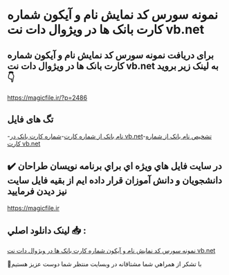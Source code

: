 # نمونه سورس کد نمایش نام و آیکون شماره کارت بانک ها در ویژوال دات نت vb.net

## برای دریافت نمونه سورس کد نمایش نام و آیکون شماره کارت بانک ها در ویژوال دات نت vb.net به لینک زیر بروید 👇

https://magicfile.ir/?p=2486

## تگ های فایل

-[نام بانک از شماره کارت](https://magicfile.ir/product/%d8%b3%d9%88%d8%b1%d8%b3-%d9%88-%da%a9%d8%af-%d9%86%d9%85%d8%a7%db%8c%d8%b4-%d9%86%d8%a7%d9%85-%d8%a2%db%8c%da%a9%d9%88%d9%86-%d8%a8%d8%a7%d9%86%da%a9-%d9%87%d8%a7%db%8c-%d9%88%db%8c%da%98%d9%88%d8%a7%d9%84-%d8%af%d8%a7%d8%aa-%d9%86%d8%aa/)-[شماره کارت بانک در vb.net](https://magicfile.ir/product/%d8%b3%d9%88%d8%b1%d8%b3-%d9%88-%da%a9%d8%af-%d9%86%d9%85%d8%a7%db%8c%d8%b4-%d9%86%d8%a7%d9%85-%d8%a2%db%8c%da%a9%d9%88%d9%86-%d8%a8%d8%a7%d9%86%da%a9-%d9%87%d8%a7%db%8c-%d9%88%db%8c%da%98%d9%88%d8%a7%d9%84-%d8%af%d8%a7%d8%aa-%d9%86%d8%aa/)-[تشخیص نام بانک از شماره کارت vb.net](https://magicfile.ir/product/%d8%b3%d9%88%d8%b1%d8%b3-%d9%88-%da%a9%d8%af-%d9%86%d9%85%d8%a7%db%8c%d8%b4-%d9%86%d8%a7%d9%85-%d8%a2%db%8c%da%a9%d9%88%d9%86-%d8%a8%d8%a7%d9%86%da%a9-%d9%87%d8%a7%db%8c-%d9%88%db%8c%da%98%d9%88%d8%a7%d9%84-%d8%af%d8%a7%d8%aa-%d9%86%d8%aa/)

## ✔️ در سايت فايل هاي ويژه اي براي برنامه نويسان طراحان دانشجويان و دانش آموزان قرار داده ايم از بقيه فايل سايت نيز ديدن فرماييد

https://magicfile.ir


## لينک دانلود اصلي 📥 :

[نمونه سورس کد نمایش نام و آیکون شماره کارت بانک ها در ویژوال دات نت vb.net](https://magicfile.ir/product/%d8%b3%d9%88%d8%b1%d8%b3-%d9%88-%da%a9%d8%af-%d9%86%d9%85%d8%a7%db%8c%d8%b4-%d9%86%d8%a7%d9%85-%d8%a2%db%8c%da%a9%d9%88%d9%86-%d8%a8%d8%a7%d9%86%da%a9-%d9%87%d8%a7%db%8c-%d9%88%db%8c%da%98%d9%88%d8%a7%d9%84-%d8%af%d8%a7%d8%aa-%d9%86%d8%aa/) 


🙏با تشکر از همراهي شما مشتاقانه در وبسایت منتظر شما دوست عزیز هستیم

